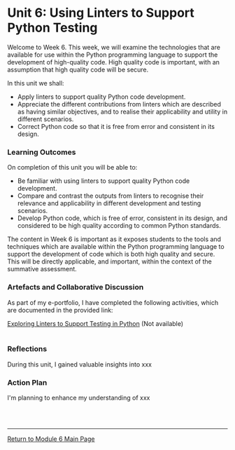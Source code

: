 # Unit 6: Using Linters to Support Python Testing

Welcome to Week 6. This week, we will examine the technologies that are available for use within the Python programming language to support the development of high-quality code. High quality code is important, with an assumption that high quality code will be secure.

In this unit we shall:
 - Apply linters to support quality Python code development.
 - Appreciate the different contributions from linters which are described as having similar objectives, and to realise their applicability and utility in different scenarios.
 - Correct Python code so that it is free from error and consistent in its design.


### Learning Outcomes
On completion of this unit you will be able to:
 - Be familiar with using linters to support quality Python code development.
 - Compare and contrast the outputs from linters to recognise their relevance and applicability in different development and testing scenarios.
 - Develop Python code, which is free of error, consistent in its design, and considered to be high quality according to common Python standards.

The content in Week 6 is important as it exposes students to the tools and techniques which are available within the Python programming language to support the development of code which is both high quality and secure. This will be directly applicable, and important, within the context of the summative assessment.

### Artefacts and Collaborative Discussion 
As part of my e-portfolio, I have completed the following activities, which are documented in the provided link:

[Exploring Linters to Support Testing in Python](SSD_Unit06_Seminar.md) (Not available) <br><br>

### Reflections
During this unit, I gained valuable insights into xxx

### Action Plan
I'm planning to enhance my understanding of xxx

<br><br>

--- 

[Return to Module 6 Main Page](SSD_main.md)
